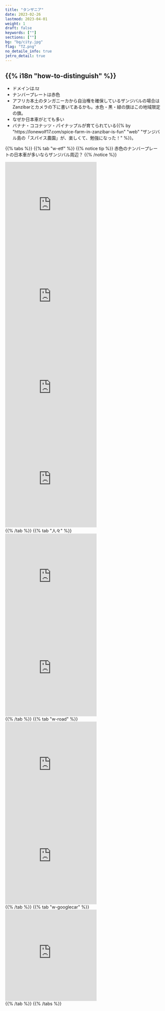 ```yaml
---
title: "タンザニア"
date: 2023-02-26
lastmod: 2023-04-01
weight: 1
draft: false
keywords: [""]
sections: [""]
bg: "bg/city.jpg"
flag: "TZ.png"
no_detaile_info: true
jetro_detail: true
---
```


<div class="main-desciption country-description">
    <h2 class="section-title">{{% i18n "how-to-distinguish" %}}</h2>
    <ul class="rule-list">
        <li>ドメインは<span class="quiz">.tz</span></li>
        <li>ナンバープレートは<span class="quiz">赤色</span></li>
        <li>アフリカ本土のタンガニーカから自治権を確保しているザンジバルの場合はZanzibarとカメラの下に書いてあるかも。水色・黒・緑の旗はこの地域限定の旗。</li>
        <li class="no-evidence">なぜか日本車がとても多い</li>
        <li class="no-evidence">バナナ・ココナッツ・パイナップルが育てられている{{% by "https://lonewolf17.com/spice-farm-in-zanzibar-is-fun" "web" "ザンジバル島の「スパイス農園」が、楽しくて、勉強になった！" %}}。</li>
    </ul>
</div>

{{% tabs  %}}
{{% tab "w-etf" %}}
{{% notice tip %}}
<span class="quiz">赤色</span>のナンバープレートの日本車が多いならザンジバル周辺？
{{% /notice %}}
<div class="googlemap-if">
<iframe src="https://www.google.com/maps/embed?pb=!4v1680527478873!6m8!1m7!1sCAoSLEFGMVFpcE5fYnBWcnpicnVBd0w0TmotVFBqNzRINkJBOU1tRE9yLVBweTNq!2m2!1d-5.245772456308569!2d39.76819274101717!3f179.59092317321551!4f-12.329262287670431!5f3.325193203789971" width="295" height="295" style="border:0;" allowfullscreen="" loading="lazy" referrerpolicy="no-referrer-when-downgrade"></iframe>
<iframe src="https://www.google.com/maps/embed?pb=!4v1680527577696!6m8!1m7!1sCAoSLEFGMVFpcE1fVDl2NGZSVmtMX1IyN2FGY19XOTBmQTEtTGR5cEY2ZTg2LU9W!2m2!1d-5.244072680210863!2d39.76724408447122!3f178.892942891207!4f-28.385270832446487!5f3.10082024557414" width="295" height="295" style="border:0;" allowfullscreen="" loading="lazy" referrerpolicy="no-referrer-when-downgrade"></iframe>
<iframe src="https://www.google.com/maps/embed?pb=!4v1680527766424!6m8!1m7!1sCAoSLEFGMVFpcE9ENElzbmxuNGpmbWZ4WlNVT0kwems2QWxRLU4yZ1ppaHFXNlFD!2m2!1d-5.225206531584002!2d39.77466394768658!3f77.34078804392706!4f-13.272554779346109!5f3.2686841641100943" width="295" height="295" style="border:0;" allowfullscreen="" loading="lazy" referrerpolicy="no-referrer-when-downgrade"></iframe>
<iframe src="https://www.google.com/maps/embed?pb=!4v1680527882129!6m8!1m7!1sCAoSLEFGMVFpcE1aQmpaZXNybWpzOGpwa0MtSE92YTBiTUdpUHVrVmZEMVVwRWZt!2m2!1d-5.242579508995839!2d39.76789900412926!3f253.48767241880745!4f-15.592865941354532!5f3.215964657252985" width="295" height="295" style="border:0;" allowfullscreen="" loading="lazy" referrerpolicy="no-referrer-when-downgrade"></iframe>
</div>
{{% /tab %}}
{{% tab "人々" %}}
<div class="googlemap-if">
<iframe src="https://www.google.com/maps/embed?pb=!4v1680527408826!6m8!1m7!1sCAoSLEFGMVFpcFBKeEJFTzFDWEZCSEZuc09TT3pZRlJKWml5OVpTVTJUMHNkbVh1!2m2!1d-5.246945421739359!2d39.76931674121288!3f11.493215953810735!4f-4.637225026354926!5f3.325193203789971" width="295" height="295" style="border:0;" allowfullscreen="" loading="lazy" referrerpolicy="no-referrer-when-downgrade"></iframe>
<iframe src="https://www.google.com/maps/embed?pb=!4v1680576210786!6m8!1m7!1sCAoSLEFGMVFpcE5KZXJ2M2FYWGh2Y0tteXp1STliMEk4RDA3aWdJYldVNnRHdndf!2m2!1d-5.247317166542542!2d39.76974236245915!3f77.23335088781994!4f-18.856992860924464!5f1.6905312204364065" width="295" height="295" style="border:0;" allowfullscreen="" loading="lazy" referrerpolicy="no-referrer-when-downgrade"></iframe>
</div>
{{% /tab %}}
{{% tab "w-road" %}}
<div class="googlemap-if">
<iframe src="https://www.google.com/maps/embed?pb=!4v1680527621633!6m8!1m7!1sCAoSLEFGMVFpcE5NM2xCaHRGSWNFN2NSaG1yRFdRX3NRMmFKd1JVNl82V1cxRjhk!2m2!1d-6.196238728958734!2d39.37024436406515!3f55.28767997742629!4f-7.690772798393496!5f3.065199942158073" width="295" height="295" style="border:0;" allowfullscreen="" loading="lazy" referrerpolicy="no-referrer-when-downgrade"></iframe>
<iframe src="https://www.google.com/maps/embed?pb=!4v1680528215257!6m8!1m7!1sCAoSLEFGMVFpcFB1S2lrZzRNQjEtQmdUVVZEV204TDlYWEpRV1hublczbFNTRnN3!2m2!1d-5.242627143259523!2d39.76787754563919!3f64.56926166628209!4f-22.656535060453365!5f2.7437540294776634" width="295" height="295" style="border:0;" allowfullscreen="" loading="lazy" referrerpolicy="no-referrer-when-downgrade"></iframe>
</div>
{{% /tab %}}
{{% tab "w-googlecar" %}}
<div class="googlemap-if">
<iframe src="https://www.google.com/maps/embed?pb=!4v1680527231651!6m8!1m7!1sCAoSLEFGMVFpcE14ZUNmQ3dXTWZodkE0aU5ack8wUXlWc0tUR28yVnZFYkhicnRM!2m2!1d-6.162393877933622!2d39.18769980767328!3f358.902809115086!4f-89!5f0.4000000000000002" width="295" height="295" style="border:0;" allowfullscreen="" loading="lazy" referrerpolicy="no-referrer-when-downgrade"></iframe>
</div>
{{% /tab %}}
{{% /tabs %}}
